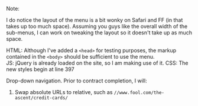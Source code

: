 Note: 

I do notice the layout of the menu is a bit wonky on Safari and FF (in that takes up too much space).  Assuming you guys like the overall width of the sub-menus, I can work on tweaking the layout so it doesn't take up as much space.

HTML: Although I've added a `<head>` for testing purposes, the markup contained in the `<body>` should be sufficient to use the menu.  
JS: jQuery is already loaded on the site, so I am making use of it.
CSS: The new styles begin at line 397  


Drop-down navigation. Prior to contract completion, I will:

1) Swap absolute URLs to relative, such as `//www.fool.com/the-ascent/credit-cards/`

